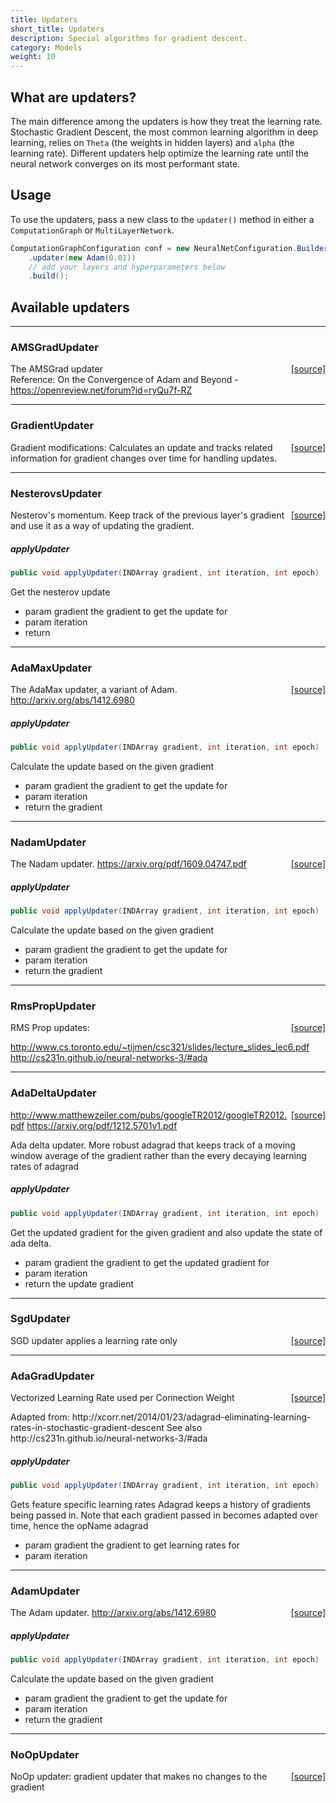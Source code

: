```yaml
---
title: Updaters
short_title: Updaters
description: Special algorithms for gradient descent.
category: Models
weight: 10
---
```


## What are updaters?

The main difference among the updaters is how they treat the learning rate. Stochastic Gradient Descent, the most common learning algorithm in deep learning, relies on `Theta` (the weights in hidden layers) and `alpha` (the learning rate). Different updaters help optimize the learning rate until the neural network converges on its most performant state.

## Usage

To use the updaters, pass a new class to the `updater()` method in either a `ComputationGraph` or `MultiLayerNetwork`.

```java
ComputationGraphConfiguration conf = new NeuralNetConfiguration.Builder()
    .updater(new Adam(0.01))
    // add your layers and hyperparameters below
    .build();
```

## Available updaters


---

### AMSGradUpdater
<span style="float:right;"> [[source]](https://github.com/eclipse/deeplearning4j/tree/master/nd4j/nd4j-backends/nd4j-api-parent/nd4j-api/src/main/java/org/nd4j/linalg/learning//AMSGradUpdater.java) </span>

The AMSGrad updater<br>
Reference: On the Convergence of Adam and Beyond - https://openreview.net/forum?id=ryQu7f-RZ





---

### GradientUpdater
<span style="float:right;"> [[source]](https://github.com/eclipse/deeplearning4j/tree/master/nd4j/nd4j-backends/nd4j-api-parent/nd4j-api/src/main/java/org/nd4j/linalg/learning//GradientUpdater.java) </span>

Gradient modifications: Calculates an update and tracks related information for gradient changes over time
for handling updates.





---

### NesterovsUpdater
<span style="float:right;"> [[source]](https://github.com/eclipse/deeplearning4j/tree/master/nd4j/nd4j-backends/nd4j-api-parent/nd4j-api/src/main/java/org/nd4j/linalg/learning//NesterovsUpdater.java) </span>

Nesterov's momentum.
Keep track of the previous layer's gradient
and use it as a way of updating the gradient.


##### applyUpdater 
```java
public void applyUpdater(INDArray gradient, int iteration, int epoch) 
```


Get the nesterov update

- param gradient  the gradient to get the update for
- param iteration
- return





---

### AdaMaxUpdater
<span style="float:right;"> [[source]](https://github.com/eclipse/deeplearning4j/tree/master/nd4j/nd4j-backends/nd4j-api-parent/nd4j-api/src/main/java/org/nd4j/linalg/learning//AdaMaxUpdater.java) </span>

The AdaMax updater, a variant of Adam.
http://arxiv.org/abs/1412.6980


##### applyUpdater 
```java
public void applyUpdater(INDArray gradient, int iteration, int epoch) 
```


Calculate the update based on the given gradient

- param gradient  the gradient to get the update for
- param iteration
- return the gradient





---

### NadamUpdater
<span style="float:right;"> [[source]](https://github.com/eclipse/deeplearning4j/tree/master/nd4j/nd4j-backends/nd4j-api-parent/nd4j-api/src/main/java/org/nd4j/linalg/learning//NadamUpdater.java) </span>

The Nadam updater.
https://arxiv.org/pdf/1609.04747.pdf


##### applyUpdater 
```java
public void applyUpdater(INDArray gradient, int iteration, int epoch) 
```


Calculate the update based on the given gradient

- param gradient  the gradient to get the update for
- param iteration
- return the gradient





---

### RmsPropUpdater
<span style="float:right;"> [[source]](https://github.com/eclipse/deeplearning4j/tree/master/nd4j/nd4j-backends/nd4j-api-parent/nd4j-api/src/main/java/org/nd4j/linalg/learning//RmsPropUpdater.java) </span>

RMS Prop updates:

http://www.cs.toronto.edu/~tijmen/csc321/slides/lecture_slides_lec6.pdf
http://cs231n.github.io/neural-networks-3/#ada





---

### AdaDeltaUpdater
<span style="float:right;"> [[source]](https://github.com/eclipse/deeplearning4j/tree/master/nd4j/nd4j-backends/nd4j-api-parent/nd4j-api/src/main/java/org/nd4j/linalg/learning//AdaDeltaUpdater.java) </span>

http://www.matthewzeiler.com/pubs/googleTR2012/googleTR2012.pdf
https://arxiv.org/pdf/1212.5701v1.pdf

Ada delta updater. More robust adagrad that keeps track of a moving window
average of the gradient rather than the every decaying learning rates of adagrad


##### applyUpdater 
```java
public void applyUpdater(INDArray gradient, int iteration, int epoch) 
```


Get the updated gradient for the given gradient
and also update the state of ada delta.

- param gradient  the gradient to get the
updated gradient for
- param iteration
- return the update gradient





---

### SgdUpdater
<span style="float:right;"> [[source]](https://github.com/eclipse/deeplearning4j/tree/master/nd4j/nd4j-backends/nd4j-api-parent/nd4j-api/src/main/java/org/nd4j/linalg/learning//SgdUpdater.java) </span>

SGD updater applies a learning rate only




---

### AdaGradUpdater
<span style="float:right;"> [[source]](https://github.com/eclipse/deeplearning4j/tree/master/nd4j/nd4j-backends/nd4j-api-parent/nd4j-api/src/main/java/org/nd4j/linalg/learning//AdaGradUpdater.java) </span>

Vectorized Learning Rate used per Connection Weight
<p/>
Adapted from: http://xcorr.net/2014/01/23/adagrad-eliminating-learning-rates-in-stochastic-gradient-descent
See also http://cs231n.github.io/neural-networks-3/#ada


##### applyUpdater 
```java
public void applyUpdater(INDArray gradient, int iteration, int epoch) 
```


Gets feature specific learning rates
Adagrad keeps a history of gradients being passed in.
Note that each gradient passed in becomes adapted over time, hence the opName adagrad

- param gradient  the gradient to get learning rates for
- param iteration





---

### AdamUpdater
<span style="float:right;"> [[source]](https://github.com/eclipse/deeplearning4j/tree/master/nd4j/nd4j-backends/nd4j-api-parent/nd4j-api/src/main/java/org/nd4j/linalg/learning//AdamUpdater.java) </span>

The Adam updater.
http://arxiv.org/abs/1412.6980


##### applyUpdater 
```java
public void applyUpdater(INDArray gradient, int iteration, int epoch) 
```


Calculate the update based on the given gradient

- param gradient  the gradient to get the update for
- param iteration
- return the gradient





---

### NoOpUpdater
<span style="float:right;"> [[source]](https://github.com/eclipse/deeplearning4j/tree/master/nd4j/nd4j-backends/nd4j-api-parent/nd4j-api/src/main/java/org/nd4j/linalg/learning//NoOpUpdater.java) </span>

NoOp updater: gradient updater that makes no changes to the gradient

